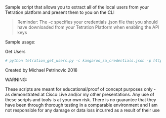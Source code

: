 Sample script that allows you to extract all of the local users from your Tetration platform and present them to you on the CLI

> Reminder: The -c specifies your credentials .json file that you should have downloaded from your Tetration Platform when enabling the API keys

Sample usage:

Get Users
```YAML
# python tetration_get_users.py -c kangaroo_sa_credentials.json -p https://kangaroo.cisco.com
```

Created by Michael Petrinovic 2018

WARNING:

These scripts are meant for educational/proof of concept purposes only - as demonstrated at Cisco Live and/or my other presentations. Any use of these scripts and tools is at your own risk. There is no guarantee that they have been through thorough testing in a comparable environment and I am not responsible for any damage or data loss incurred as a result of their use
